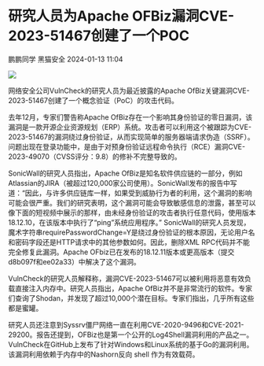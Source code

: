 #  研究人员为Apache OFBiz漏洞CVE-2023-51467创建了一个POC   
鹏鹏同学  黑猫安全   2024-01-13 11:04  
  
![](https://mmbiz.qpic.cn/sz_mmbiz_png/8dBEfDPEce81SmSkVYSGv45rmVBtZST8sR849OkrGbg5es3SbbnBwTcicVE4lYMpr3Zllzluz9LhvPuEjDAcwCQ/640?wx_fmt=png&from=appmsg "")  
  
网络安全公司VulnCheck的研究人员为最近披露的Apache OfBiz关键漏洞CVE-2023-51467创建了一个概念验证（PoC）的攻击代码。  
  
去年12月，专家们警告称Apache OfBiz存在一个影响其身份验证的零日漏洞，该漏洞是一款开源企业资源规划（ERP）系统。攻击者可以利用这个被跟踪为CVE-2023-51467的漏洞绕过身份验证，从而实现简单的服务器端请求伪造（SSRF）。问题出现在登录功能中，是由于对预身份验证远程命令执行（RCE）漏洞CVE-2023-49070（CVSS评分：9.8）的修补不完整导致的。  
  
SonicWall的研究人员指出，Apache OfBiz是知名软件供应链的一部分，例如Atlassian的JIRA（被超过120,000家公司使用）。SonicWall发布的报告中写道：“因此，与许多供应链库一样，如果受到威胁行为者的利用，这个漏洞的影响可能会很严重。我们的研究表明，这个漏洞可能会导致敏感信息的泄露，甚至可以像下面的短视频中展示的那样，由未经身份验证的攻击者执行任意代码，使用版本18.12.10，在该版本中执行了“ping”系统应用程序。” SonicWall的研究人员发现，魔术字符串requirePasswordChange=Y是绕过身份验证的根本原因，无论用户名和密码字段还是HTTP请求中的其他参数如何。因此，删除XML RPC代码并不能完全修复此漏洞。Apache OFbiz已在发布的18.12.11版本或更高版本（提交d8b097f和ee02a33）中解决了这个漏洞。  
  
VulnCheck的研究人员解释称，漏洞CVE-2023-51467可以被利用将恶意有效负载直接注入内存中。研究人员指出，Apache OfBiz并不是非常流行的软件。专家们查询了Shodan，并发现了超过10,000个潜在目标。专家们指出，几乎所有这些都是蜜罐。  
  
研究人员还注意到Syssrv僵尸网络一直在利用CVE-2020-9496和CVE-2021-29200。报告还提到，OFBiz也是第一个公开的Log4Shell漏洞利用的产品之一。VulnCheck在GitHub上发布了针对Windows和Linux系统的基于Go的漏洞利用。该漏洞利用依赖于内存中的Nashorn反向 shell 作为有效载荷。  
  
